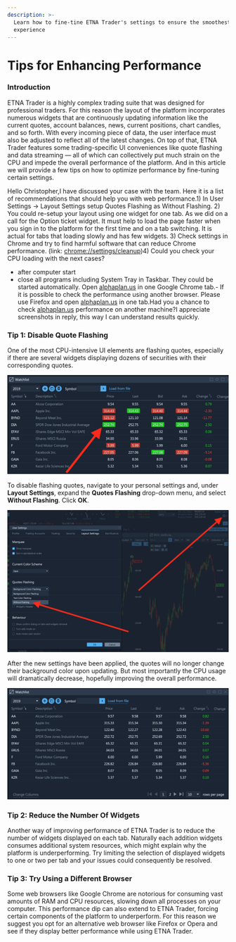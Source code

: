 ```yaml
---
description: >-
  Learn how to fine-tine ETNA Trader's settings to ensure the smoothest user
  experience
---
```


# Tips for Enhancing Performance

### Introduction

ETNA Trader is a highly complex trading suite that was designed for professional traders. For this reason the layout of the platform incorporates numerous widgets that are continuously updating information like the current quotes, account balances, news, current positions, chart candles, and so forth. With every incoming piece of data, the user interface must also be adjusted to reflect all of the latest changes. On top of that, ETNA Trader features some trading-specific UI conveniences like quote flashing and data streaming — all of which can collectively put much strain on the CPU and impede the overall performance of the platform. And in this article we will provide a few tips on how to optimize performance by fine-tuning certain settings.

Hello Christopher,I have discussed your case with the team. Here it is a list of recommendations that should help you with web performance.1\) In User Settings -&gt; Layout Settings setup Quotes Flashing as Without Flashing. 2\) You could re-setup your layout using one widget for one tab. As we did on a call for the Option ticket widget. It must help to load the page faster when you sign in to the platform for the first time and on a tab switching. It is actual for tabs that loading slowly and has few widgets. 3\) Check settings in Chrome and try to find harmful software that can reduce Chrome performance. \(link: [chrome://settings/cleanup](chrome://settings/cleanup)\)4\) Could you check your CPU loading with the next cases?  
- after computer start   
- close all programs including System Tray in Taskbar. They could be started automatically. Open [alphaplan.us](https://slack-redir.net/link?url=http%3A%2F%2Falphaplan.us) in one Google Chrome tab.- If it is possible to check the performance using another browser. Please use Firefox and open [alphaplan.us](https://slack-redir.net/link?url=http%3A%2F%2Falphaplan.us) in one tab.Had you a chance to check  [alphaplan.us](https://slack-redir.net/link?url=http%3A%2F%2Falphaplan.us) performance on another machine?I appreciate screenshots in reply, this way I can understand results quickly.

### Tip 1: Disable Quote Flashing

One of the most CPU-intensive UI elements are flashing quotes, especially if there are several widgets displaying dozens of securities with their corresponding quotes.

![](../../../../.gitbook/assets/screenshot-2020-05-27-at-19.50.33.png)

To disable flashing quotes, navigate to your personal settings and, under **Layout Settings**, expand the **Quotes Flashing** drop-down menu, and select **Without Flashing**. Click **OK**.

![](../../../../.gitbook/assets/screenshot-2020-05-27-at-19.55.11.png)

After the new settings have been applied, the quotes will no longer change their background color upon updating. But most importantly the CPU usage will dramatically decrease, hopefully improving the overall performance.

![](../../../../.gitbook/assets/screenshot-2020-05-27-at-20.31.12.png)

### Tip 2: Reduce the Number Of Widgets

Another way of improving performance of ETNA Trader is to reduce the number of widgets displayed on each tab. Naturally each addition widgets consumes additional system resources, which might explain why the platform is underperforming. Try limiting the selection of displayed widgets to one or two per tab and your issues could consequently be resolved.

### Tip 3: Try Using a Different Browser

Some web browsers like Google Chrome are notorious for consuming vast amounts of RAM and CPU resources, slowing down all processes on your computer. This performance dip can also extend to ETNA Trader, forcing certain components of the platform to underperform. For this reason we suggest you opt for an alternative web browser like Firefox or Opera and see if they display better performance while using ETNA Trader.

